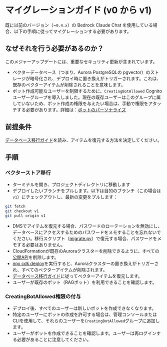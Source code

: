 # マイグレーションガイド (v0 から v1)

既に以前のバージョン（~`0.4.x`）の Bedrock Claude Chat を使用している場合、以下の手順に従ってマイグレーションする必要があります。

## なぜそれを行う必要があるのか？

このメジャーアップデートには、重要なセキュリティ更新が含まれています。

- ベクターデータベース（つまり、Aurora PostgreSQLの pgvector）のストレージが暗号化され、デプロイ時に置き換えがトリガーされます。これは、既存のベクターアイテムが削除されることを意味します。
- ボット作成可能なユーザーを制限するために、`CreatingBotAllowed` Cognitoユーザーグループを導入しました。現在の既存ユーザーはこのグループに属していないため、ボット作成の権限を与えたい場合は、手動で権限をアタッチする必要があります。詳細は：[ボットのパーソナライズ](../../README.md#bot-personalization)

## 前提条件

[データベース移行ガイド](./DATABASE_MIGRATION_ja-JP.md)を読み、アイテムを復元する方法を決定してください。

## 手順

### ベクターストア移行

- ターミナルを開き、プロジェクトディレクトリに移動します
- デプロイしたいブランチをプルします。以下は目的のブランチ（この場合は`v1`）にチェックアウトし、最新の変更をプルします：

```sh
git fetch
git checkout v1
git pull origin v1
```

- DMSでアイテムを復元する場合、パスワードのローテーションを無効にし、データベースにアクセスするためのパスワードをメモすることを忘れないでください。移行スクリプト（[migrate.py](./migrate.py)）で復元する場合、パスワードをメモする必要はありません。
- CloudFormationが既存のAuroraクラスターを削除できるように、すべての[公開API](../PUBLISH_API_ja-JP.md)を削除します。
- [npx cdk deploy](../README.md#deploy-using-cdk)を実行すると、Auroraクラスターの置き換えがトリガーされ、すべてのベクターアイテムが削除されます。
- [データベース移行ガイド](./DATABASE_MIGRATION_ja-JP.md)に従ってベクターアイテムを復元します。
- ユーザーが既存のボット（RAGボット）を利用できることを確認します。

### CreatingBotAllowed権限の付与

- デプロイ後、すべてのユーザーは新しいボットを作成できなくなります。
- 特定のユーザーにボットの作成を許可する場合は、管理コンソールまたはCLIを使用して、それらのユーザーを`CreatingBotAllowed`グループに追加します。
- ユーザーがボットを作成できることを確認します。ユーザーは再ログインする必要があることに注意してください。